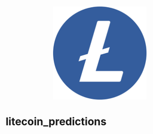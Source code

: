 <p align = "center">
  <img src="litecoin-ltc-logo.png" = width="250" height="250">
</p>

# litecoin_predictions